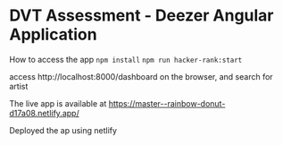 # DVT Assessment - Deezer Angular Application

How to access the app 
 `npm install`
 `npm run hacker-rank:start`

access http://localhost:8000/dashboard on the browser, and search for artist

The live app is available at https://master--rainbow-donut-d17a08.netlify.app/

Deployed the ap using netlify